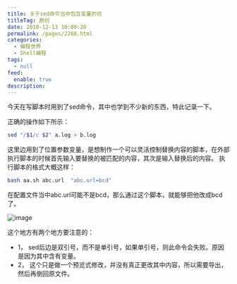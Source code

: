```yaml
---
title: 关于sed命令当中包含变量的坑
titleTag: 原创
date: 2018-12-13 10:09:20
permalink: /pages/2268.html
categories: 
  - 编程世界
  - Shell编程
tags: 
  - null
feed: 
  enable: true
description: 
---
```


今天在写脚本时用到了sed命令，其中也学到不少新的东西，特此记录一下。

正确的操作如下所示：

```sh
sed "/$1/c $2" a.log > b.log
```

这里边用到了位置参数变量，是想制作一个可以灵活控制替换内容的脚本，在外部执行脚本的时候首先输入要替换的被匹配的内容，其次是输入替换后的内容。
执行脚本的格式大概这样：

```sh
bash aa.sh abc.url  "abc.url=bcd"
```

在配置文件当中abc.url可能不是bcd，那么通过这个脚本，就能够把他改成bcd了。

![image](http://t.eryajf.net/imgs/2021/09/c42a6e321a370ec8.jpg)

这个地方有两个地方要注意的：

- 1， sed后边是双引号，而不是单引号，如果单引号，则此命令会失败。原因是因为其中含有变量。
- 2， 这个只是做一个预览式修改，并没有真正更改其中内容，所以需要导出，然后再倒回原文件。

